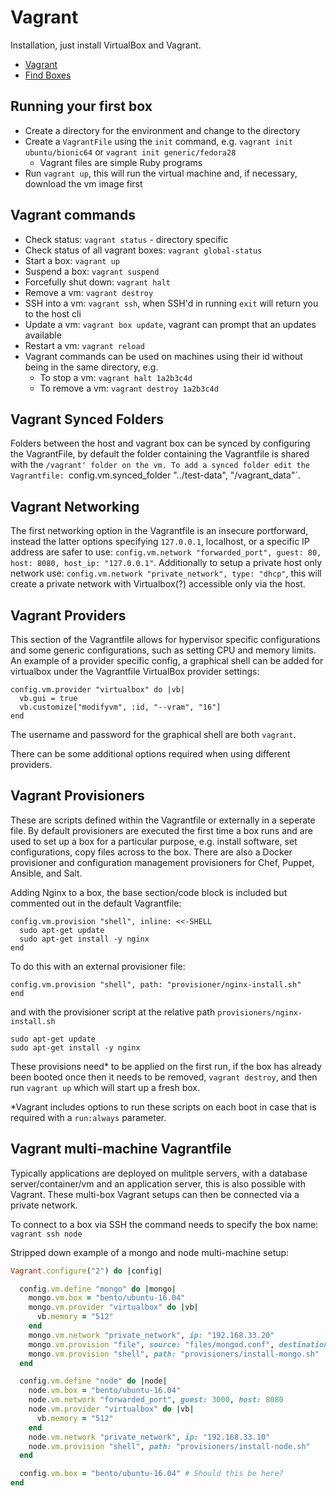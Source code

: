 # Vagrant

Installation, just install VirtualBox and Vagrant.

* [Vagrant](https://www.vagrantup.com/)
* [Find Boxes](https://app.vagrantup.com/boxes/search)

## Running your first box

* Create a directory for the environment and change to the directory
* Create a `VagrantFile` using the `init` command, e.g. `vagrant init ubuntu/bionic64` or `vagrant init generic/fedora28`
  * Vagrant files are simple Ruby programs
* Run `vagrant up`, this will run the virtual machine and, if necessary, download the vm image first

## Vagrant commands

* Check status: `vagrant status` - directory specific
* Check status of all vagrant boxes: `vagrant global-status`
* Start a box: `vagrant up`
* Suspend a box: `vagrant suspend`
* Forcefully shut down: `vagrant halt`
* Remove a vm: `vagrant destroy`
* SSH into a vm: `vagrant ssh`, when SSH'd in running `exit` will return you to the host cli
* Update a vm: `vagrant box update`, vagrant can prompt that an updates available
* Restart a vm: `vagrant reload`
* Vagrant commands can be used on machines using their id without being in the same directory, e.g.
  * To stop a vm: `vagrant halt 1a2b3c4d`
  * To remove a vm: `vagrant destroy 1a2b3c4d`

## Vagrant Synced Folders

Folders between the host and vagrant box can be synced by configuring the VagrantFile, by default the folder containing the Vagrantfile is shared with the `/vagrant' folder on the vm.
To add a synced folder edit the Vagrantfile: `config.vm.synced_folder "../test-data", "/vagrant_data"`.

## Vagrant Networking

The first networking option in the Vagrantfile is an insecure portforward, instead the latter options specifying `127.0.0.1`, localhost, or a specific IP address are safer to use: `config.vm.network "forwarded_port", guest: 80, host: 8080, host_ip: "127.0.0.1"`.
Additionally to setup a private host only network use: `config.vm.network "private_network", type: "dhcp"`, this will create a private network with Virtualbox(?) accessible only via the host.

## Vagrant Providers

This section of the Vagrantfile allows for hypervisor specific configurations and some generic configurations, such as setting CPU and memory limits.
An example of a provider specific config, a graphical shell can be added for virtualbox under the Vagrantfile VirtualBox provider settings:

```Vagrantfile
config.vm.provider "virtualbox" do |vb|
  vb.gui = true
  vb.customize["modifyvm", :id, "--vram", "16"]
end
```

The username and password for the graphical shell are both `vagrant`.

There can be some additional options required when using different providers.

## Vagrant Provisioners

These are scripts defined within the Vagrantfile or externally in a seperate file. By default provisioners are executed the first time a box runs and are used to set up a box for a particular purpose, e.g. install software, set configurations, copy files across to the box. There are also a Docker provisioner and configuration management provisioners for Chef, Puppet, Ansible, and Salt.

Adding Nginx to a box, the base section/code block is included but commented out in the default Vagrantfile:

```Vagrantfile
config.vm.provision "shell", inline: <<-SHELL
  sudo apt-get update
  sudo apt-get install -y nginx
end
```

To do this with an external provisioner file:

```Vagrantfile
config.vm.provision "shell", path: "provisioner/nginx-install.sh"
end
```

and with the provisioner script at the relative path `provisioners/nginx-install.sh`

```Vagrantfile
sudo apt-get update
sudo apt-get install -y nginx
```

These provisions need* to be applied on the first run, if the box has already been booted once then it needs to be removed, `vagrant destroy`, and then run `vagrant up` which will start up a fresh box.

*Vagrant includes options to run these scripts on each boot in case that is required with a `run:always` parameter.

## Vagrant multi-machine Vagrantfile

Typically applications are deployed on mulitple servers, with a database server/container/vm and an application server, this is also possible with Vagrant. These multi-box Vagrant setups can then be connected via a private network.

To connect to a box via SSH the command needs to specify the box name: `vagrant ssh node`

Stripped down example of a mongo and node multi-machine setup:

```Ruby
Vagrant.configure("2") do |config|

  config.vm.define "mongo" do |mongo|
    mongo.vm.box = "bento/ubuntu-16.04"
    mongo.vm.provider "virtualbox" do |vb|
      vb.memory = "512"
    end
    mongo.vm.network "private_network", ip: "192.168.33.20"
    mongo.vm.provision "file", source: "files/mongod.conf", destination: "~/mongod.conf"
    mongo.vm.provision "shell", path: "provisioners/install-mongo.sh"
  end

  config.vm.define "node" do |node|
    node.vm.box = "bento/ubuntu-16.04"
    node.vm.network "forwarded_port", guest: 3000, host: 8080
    node.vm.provider "virtualbox" do |vb|
      vb.memory = "512"
    end
    node.vm.network "private_network", ip: "192.168.33.10"
    node.vm.provision "shell", path: "provisioners/install-node.sh"
  end

  config.vm.box = "bento/ubuntu-16.04" # Should this be here?
end
```
